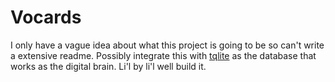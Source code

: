 # Vocards

I only have a vague idea about what this project is going to be so can't write a extensive readme. Possibly integrate this with [tqlite](https://github.com/skywalker212/tqlite) as the database that works as the digital brain. Li'l by li'l well build it.
